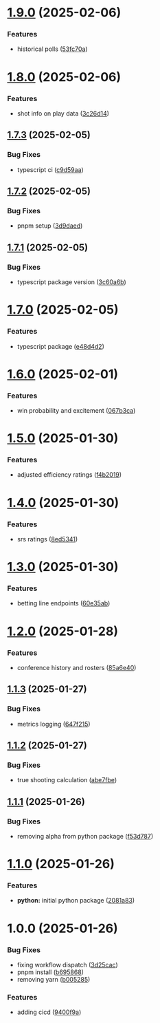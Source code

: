 # [1.9.0](https://github.com/CFBD/cbb-api/compare/v1.8.0...v1.9.0) (2025-02-06)


### Features

* historical polls ([53fc70a](https://github.com/CFBD/cbb-api/commit/53fc70aad5320158b9da219c34f22950fb177bcb))

# [1.8.0](https://github.com/CFBD/cbb-api/compare/v1.7.3...v1.8.0) (2025-02-06)


### Features

* shot info on play data ([3c26d14](https://github.com/CFBD/cbb-api/commit/3c26d147136a5743c229b4c1328979a82e441c9a))

## [1.7.3](https://github.com/CFBD/cbb-api/compare/v1.7.2...v1.7.3) (2025-02-05)


### Bug Fixes

* typescript ci ([c9d59aa](https://github.com/CFBD/cbb-api/commit/c9d59aa13c97047bd47803cae9a277d4fd65d699))

## [1.7.2](https://github.com/CFBD/cbb-api/compare/v1.7.1...v1.7.2) (2025-02-05)


### Bug Fixes

* pnpm setup ([3d9daed](https://github.com/CFBD/cbb-api/commit/3d9daed65d20bb50d24e5c851f6f986113f77008))

## [1.7.1](https://github.com/CFBD/cbb-api/compare/v1.7.0...v1.7.1) (2025-02-05)


### Bug Fixes

* typescript package version ([3c60a6b](https://github.com/CFBD/cbb-api/commit/3c60a6bf71a28253e6a0709e58197aa1a164a414))

# [1.7.0](https://github.com/CFBD/cbb-api/compare/v1.6.0...v1.7.0) (2025-02-05)


### Features

* typescript package ([e48d4d2](https://github.com/CFBD/cbb-api/commit/e48d4d2e50ebc2e0a3246531046e89b5a5a4c7f1))

# [1.6.0](https://github.com/CFBD/cbb-api/compare/v1.5.0...v1.6.0) (2025-02-01)


### Features

* win probability and excitement ([067b3ca](https://github.com/CFBD/cbb-api/commit/067b3caa236ec310e3c215da11509424d484a311))

# [1.5.0](https://github.com/CFBD/cbb-api/compare/v1.4.0...v1.5.0) (2025-01-30)


### Features

* adjusted efficiency ratings ([f4b2019](https://github.com/CFBD/cbb-api/commit/f4b201905e25529be586ff3f5c4f2aabac931523))

# [1.4.0](https://github.com/CFBD/cbb-api/compare/v1.3.0...v1.4.0) (2025-01-30)


### Features

* srs ratings ([8ed5341](https://github.com/CFBD/cbb-api/commit/8ed5341d8ad3380a6574ecb4e176ca8ef9ca7d15))

# [1.3.0](https://github.com/CFBD/cbb-api/compare/v1.2.0...v1.3.0) (2025-01-30)


### Features

* betting line endpoints ([60e35ab](https://github.com/CFBD/cbb-api/commit/60e35ab4435fc15ef39ceaf9240cbe68bbe5d929))

# [1.2.0](https://github.com/CFBD/cbb-api/compare/v1.1.3...v1.2.0) (2025-01-28)


### Features

* conference history and rosters ([85a6e40](https://github.com/CFBD/cbb-api/commit/85a6e406d860fd044f0a6ccf78bdb8eb3d04bd49))

## [1.1.3](https://github.com/CFBD/cbb-api/compare/v1.1.2...v1.1.3) (2025-01-27)


### Bug Fixes

* metrics logging ([647f215](https://github.com/CFBD/cbb-api/commit/647f215540cb4a2eb250738205924f58311e1b7c))

## [1.1.2](https://github.com/CFBD/cbb-api/compare/v1.1.1...v1.1.2) (2025-01-27)


### Bug Fixes

* true shooting calculation ([abe7fbe](https://github.com/CFBD/cbb-api/commit/abe7fbee3b58f5a2b5653adb3c6b828d5ec9bf47))

## [1.1.1](https://github.com/CFBD/cbb-api/compare/v1.1.0...v1.1.1) (2025-01-26)


### Bug Fixes

* removing alpha from python package ([f53d787](https://github.com/CFBD/cbb-api/commit/f53d7873d765b8ff3fb6dfa8bcf2e359188a0adc))

# [1.1.0](https://github.com/CFBD/cbb-api/compare/v1.0.0...v1.1.0) (2025-01-26)


### Features

* **python:** initial python package ([2081a83](https://github.com/CFBD/cbb-api/commit/2081a83fa345140cb566ad9e4e8ca1c60bd1efec))

# 1.0.0 (2025-01-26)


### Bug Fixes

* fixing workflow dispatch ([3d25cac](https://github.com/CFBD/cbb-api/commit/3d25cac6a3e699c60248f7e2ee34443f452b942d))
* pnpm install ([b695868](https://github.com/CFBD/cbb-api/commit/b69586878c02fe014bfaf77baf082c2a18d6c38c))
* removing yarn ([b005285](https://github.com/CFBD/cbb-api/commit/b0052853941226ba338c3ae34bbfd753bbda0d6d))


### Features

* adding cicd ([9400f9a](https://github.com/CFBD/cbb-api/commit/9400f9a01d020fde94caf7e5d58087298029e268))
